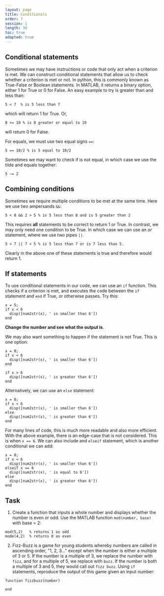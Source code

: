 ```yaml
---
layout: page
title: Conditionals
order: 7
session: 1
length: 30
toc: true
adapted: true
---
```

## Conditional statements
Sometimes we may have instructions or code that only act when a criterion is met. We can construct conditional statements that allow us to check whether a criterion is met or not. In python, this is commonly known as True-False or Boolean statements. In MATLAB, it returns a binary option, either 1 for True or 0 for False. An easy example to try is greater than and less than:
```
5 < 7  % is 5 less than 7
```
which will return 1 for True. Or,
```
8 >= 10 % is 8 greater or equal to 10
```
will return 0 for False. 

For equals, we must use two equal signs `==`:
```
5 == 10/2 % is 5 equal to 10/2
```
Sometimes we may want to check if is not equal, in which case we use the tilde and equals together:
```
5 ~= 2
```

## Combining conditions
Sometimes we require multiple conditions to be met at the same time. Here we use two ampersands `&&`:
```
5 < 8 && 2 > 5 % is 5 less than 8 and is 5 greater than 2  
```
This requires **all** statements to be correct to return 1 or True. In contrast, we may only need one condition to be True. In which case we can use an *or* statement, where we use two pipes `||`. 
```
5 < 7 || 7 < 5 % is 5 less than 7 or is 7 less than 5. 
```
Clearly in the above one of these statements is true and therefore would return 1. 

## If statements
To use conditional statements in our code, we can use an `if` function. This checks if a criterion is met, and executes the code between the `if` statement and `end` if True, or otherwise passes. Try this:
```
x = 5;
if x < 6
  disp([num2str(x), ' is smaller than 6'])
end
```
**Change the number and see what the output is**.

We may also want something to happen if the statement is not True. This is one option:
```
x = 8;
if x < 6
  disp([num2str(x), ' is smaller than 6'])
end

if x > 6
  disp([num2str(x), ' is greater than 6'])
end
```
Alternatively, we can use an `else` statement:
```
x = 8;
if x < 6
  disp([num2str(x), ' is smaller than 6'])
else
  disp([num2str(x), ' is greater than 6'])
end
```
For many lines of code, this is much more readable and also more efficient. With the above example, there is an edge-case that is not considered. This is when `x == 6`. We can also include and `elseif` statement, which is another conditional we can add:
```
x = 8;
if x < 6
  disp([num2str(x), ' is smaller than 6'])
elseif x == 6
  disp([num2str(x), ' is equal to 6'])
else
  disp([num2str(x), ' is greater than 6'])
end
```
## Task 
1. Create a function that inputs a whole number and displays whether the number is even or odd. Use the MATLAB function `mod(number, base)` with base = 2:
```
mod(5,2)   % returns 1 as odd
mode(4,2)  % returns 0 as even 
```
2. Fizz-Buzz is a game for young students whereby numbers are called in ascending order, "1, 2, 3..." except when the number is either a multiple of 3 or 5. If the number is a multiple of 3, we replace the number with `fizz`, and for a multiple of 5, we replace with `buzz`. If the number is both a multiple of 3 and 5, they would call out `fizz buzz`. Using `if` statements, reproduce the output of this game given an input number:
```
function fizzbuzz(number)

end
``` 
